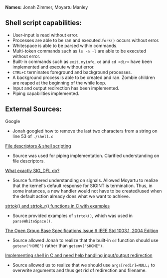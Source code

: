 **Names:** Jonah Zimmer, Moyartu Manley

## Shell script capabilities:
* User-input is read without error.
* Processes are able to be ran and executed.`fork()` occurs without error.
* Whitespace is able to be parsed within commands.
* Multi-token commands such as `ls -a -l` are able to be executed without error.
* Built-in commands such as `exit`, `myinfo`, `cd` and `cd <dir>` have been implemented and execute without error.
* `CTRL+C` terminates foreground and background processes.
* A background process is able to be created and ran. Zombie children are reaped at the beginning of the while loop.
* Input and output redirection has been implemented.
* Piping capabilities implemented.
  
## External Sources:
Google
* Jonah googled how to remove the last two characters from a string on line 53 of `./shell.c`

[File descriptors & shell scripting](https://unix.stackexchange.com/questions/13724/file-descriptors-shell-scripting)

* Source was used for piping implementation. Clarified understanding on file descriptors.

[What exactly SIG_DFL do?](https://stackoverflow.com/questions/33922223/what-exactly-sig-dfl-do)

* Source furthered understanding on signals. Allowed Moyartu to realize that the kernel's default response for SIGINT is termination. Thus, in some instances, a new handler would not have to be created/used when the default action already does what we want to achieve.

[strtok() and strtok_r() functions in C with examples](https://www.geeksforgeeks.org/strtok-strtok_r-functions-c-examples/)

* Source provided examples of `strtok()`, which was used in `parseWhiteSpace()`.

[The Open Group Base Specifications Issue 6 IEEE Std 1003.1, 2004 Edition](https://pubs.opengroup.org/onlinepubs/009696899/functions/getenv.html)

* Source allowed Jonah to realize that the built-in `cd` function should use `getenv("HOME")` rather than `getenv("$HOME")`.

[Implementing shell in C and need help handling input/output redirection](https://stackoverflow.com/questions/11515399/implementing-shell-in-c-and-need-help-handling-input-output-redirection)

* Source allowed us to realize that we should use `args[redir]=NULL;` to overwrite arguments and thus get rid of redirection and filename.
